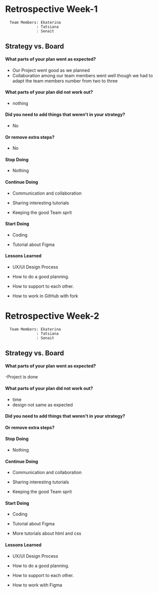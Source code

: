 # Retrospective  Week-1 
      Team Members: Ekaterina
                  : Tatsiana
                  : Senait 
                  
## Strategy vs. Board

#### What parts of your plan went as expected?

- Our Project went good as we planned
- Collaboration among our team members  went well though we had to adapt the team members number from two to three


#### What parts of your plan did not work out?

- nothing

#### Did you need to add things that weren't in your strategy?

- No

#### Or remove extra steps?

- No

#### Stop Doing

- Nothing 

#### Continue Doing

- Communication and collaboration

- Sharing interesting tutorials

- Keeping the good Team sprit

#### Start Doing

- Coding
  
- Tutorial about Figma


#### Lessons Learned

- UX/UI Design Process

- How to do a good planning.

- How to support to each other.

- How to work in GitHub with fork


# Retrospective  Week-2
      Team Members: Ekaterina
                  : Tatsiana
                  : Senait 
                  
## Strategy vs. Board

#### What parts of your plan went as expected?

  -Project is done



#### What parts of your plan did not work out?

- time
- design not same as expected

#### Did you need to add things that weren't in your strategy?



#### Or remove extra steps?



#### Stop Doing

- Nothing 

#### Continue Doing

- Communication and collaboration

- Sharing interesting tutorials

- Keeping the good Team sprit

#### Start Doing

- Coding
  
- Tutorial about Figma
- More tutorials about html and css


#### Lessons Learned

- UX/UI Design Process

- How to do a good planning.

- How to support to each other.

- How to work with Figma
